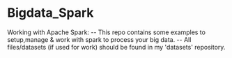 # Bigdata_Spark
Working with Apache Spark:
-- This repo contains some examples to setup,manage & work with spark to process your big data.
-- All files/datasets (if used for work) should be found in my 'datasets' repository.

